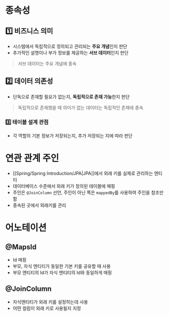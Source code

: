 # 종속성
## 1️⃣ 비즈니스 의미
- 시스템에서 독립적으로 정의되고 관리되는 **주요 개념**인지 판단
- 추가적인 설명이나 부가 정보를 제공하는 **서브 데이터**인지 판단

> 서브 데이터는 주요 개념에 종속
## 2️⃣ 데이터 의존성
- 단독으로 존재할 필요가 없는지, **독립적으로 존재 가능**한지 판단

> 독립적으로 존재했을 때 의미가 없는 데이터는 독립적인 존재에 종속
### 3️⃣ 테이블 설계 관점
- 각 역할의 기본 정보가 저장되는지, 추가 저장되는 지에 따라 판단
# 연관 관계 주인
- [[Spring/Spring Introduction/JPA|JPA]]에서 외래 키를 실제로 관리하는 엔티티
- 데이터베이스 수준에서 외래 키가 정의된 테이블에 매핑
- 주인은 `@JoinColumn` 선언, 주인이 아닌 쪽은 `mappedBy`를 사용하여 주인을 참조만 함
- 종속된 곳에서 외래키를 관리
# 어노테이션
## @MapsId
- Id 매핑
- 부모, 자식 엔티티가 동일한 기본 키를 공유할 때 사용
- 부모 엔티티의 Id가 자식 엔티티의 Id와 동일하게 매핑
## @JoinColumn
- 자식엔티티가 외래 키를 설정하는데 사용
- 어떤 컬럼이 외래 키로 사용될지 지정